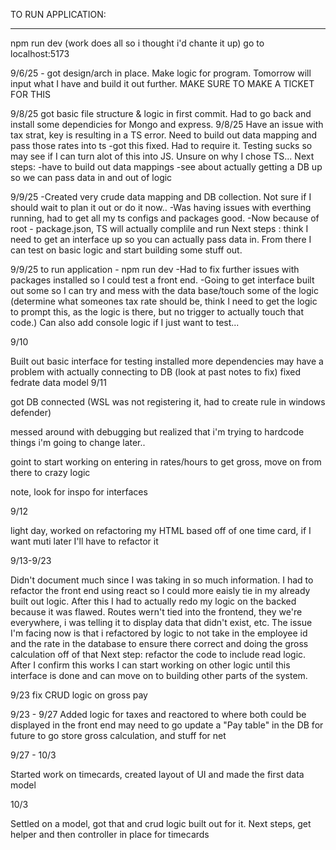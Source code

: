 TO RUN APPLICATION:
________________________

npm run dev (work does all so i thought i'd chante it up)
go to localhost:5173

9/6/25 - got design/arch in place. Make logic for program. Tomorrow will input what I have and build it out further. MAKE SURE TO MAKE A TICKET FOR THIS

9/8/25 got basic file structure & logic in first commit. Had to go back and install some dependicies for Mongo and express. 9/8/25 Have an issue with tax strat, key is resulting in a TS error. Need to build out data mapping and pass those rates into ts -got this fixed. Had to require it. Testing sucks so may see if I can turn alot of this into JS. Unsure on why I chose TS... Next steps: -have to build out data mappings -see about actually getting a DB up so we can pass data in and out of logic

9/9/25 -Created very crude data mapping and DB collection. Not sure if I should wait to plan it out or do it now.. -Was having issues with everthing running, had to get all my ts configs and packages good. -Now because of root - package.json, TS will actually complile and run Next steps : think I need to get an interface up so you can actually pass data in. From there I can test on basic logic and start building some stuff out.

9/9/25 to run application - npm run dev -Had to fix further issues with packages installed so I could test a front end. -Going to get interface built out some so I can try and mess with the data base/touch some of the logic (determine what someones tax rate should be, think I need to get the logic to prompt this, as the logic is there, but no trigger to actually touch that code.) Can also add console logic if I just want to test...

9/10

Built out basic interface for testing
installed more dependencies
may have a problem with actually connecting to DB (look at past notes to fix)
fixed fedrate data model
9/11

got DB connected (WSL was not registering it, had to create rule in windows defender)

messed around with debugging but realized that i'm trying to hardcode things i'm going to change later..

goint to start working on entering in rates/hours to get gross, move on from there to crazy logic

note, look for inspo for interfaces

9/12

light day, worked on refactoring my HTML based off of one time card, if I want muti later I'll have to refactor it

9/13-9/23

Didn't document much since I was taking in so much information. I had to refactor the front end using react so I could more eaisly tie in my already built out logic.
After this I had to actually redo my logic on the backed because it was flawed. Routes wern't tied into the frontend, they we're everywhere, i was telling it to display data that didn't exist, etc. 
The issue I'm facing now is that i refactored by logic to not take in the employee id and the rate in the database to ensure there correct and doing the gross calculation off of that
Next step: refactor the code to include read logic. After I confirm this works I can start working on other logic until this interface is done and can move on to building other parts of the system.

9/23
fix CRUD logic on gross pay

9/23 - 9/27
    Added logic for taxes and reactored to where both could be displayed in the front end
    may need to go update a "Pay table" in the DB for future to go store gross calculation, and stuff for net 

9/27 - 10/3

Started work on timecards, created layout of UI and made the first data model

10/3

Settled on a model, got that and crud logic built out for it.
Next steps, get helper and then controller in place for timecards